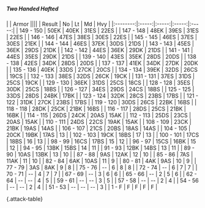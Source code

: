 ##### Two Handed Hafted

|      |   Armor   ||||
|   Result   |   No   |   Lt   |   Md   |   Hvy   |
|:--------:|:-----:|:-----:|:-----:|:-----:|
| 149 - 150 | 50EK | 40EK | 31ES | 22ES |
| 147 - 148 | 48EK | 39ES | 31ES | 22ES |
| 146 - 146 | 47ES | 38ES | 30ES | 22ES |
| 145 - 145 | 46ES | 37ES | 30ES | 21EK |
| 144 - 144 | 46ES | 37EK | 30DS | 21DS |
| 143 - 143 | 45ES | 36EK | 29DS | 21DK |
| 142 - 142 | 44ES | 36EK | 29DK | 21DS |
| 141 - 141 | 44ES | 35ES | 29DK | 21DS |
| 139 - 140 | 43ES | 35EK | 28DS | 20DS |
| 138 - 138 | 42ES | 34DK | 28DS | 20DS |
| 137 - 137 | 41EK | 34DK | 27DK | 20DK |
| 135 - 136 | 40EK | 33DS | 27CK | 20CS |
| 134 - 134 | 39EK | 32DS | 26CS | 19CS |
| 132 - 133 | 38ES | 32DS | 26CK | 19CK |
| 131 - 131 | 37ES | 31DS | 25CS | 19CK |
| 129 - 130 | 36EK | 31DS | 25CS | 18CS |
| 128 - 128 | 35ES | 30DK | 25CS | 18BS |
| 126 - 127 | 34ES | 29DS | 24CS | 18BS |
| 125 - 125 | 33DS | 28DS | 24BK | 17BK |
| 123 - 124 | 32DK | 28CS | 23BS | 17BS |
| 121 - 122 | 31DK | 27CK | 23BS | 17BS |
| 119 - 120 | 30DS | 26CS | 22BK | 16BS |
| 118 - 118 | 28DK | 25CK | 21BK | 16BS |
| 116 - 117 | 28DS | 25CS | 21BK | 16BK |
| 114 - 115 | 26DS | 24CK | 20AS | 15AK |
| 112 - 113 | 25DS | 23CS | 20AS | 15AK |
| 110 - 111 | 24DS | 22CS | 19AK | 15AK |
| 108 - 109 | 23CK | 21BK | 19AS | 14AS |
| 106 - 107 | 21CS | 20BS | 18AS | 14AS |
| 104 - 105 | 20CK | 19BK | 17AS | 13 |
| 102 - 103 | 19CK | 18BS | 17 | 13 |
| 100 - 101 | 17CS | 18BS | 16 | 13 |
| 98 - 99 | 16CS | 17BS | 15 | 12 |
| 96 - 97 | 15CS | 16BK | 15 | 12 |
| 94 - 95 | 13BK | 15BS | 14 | 11 |
| 91 - 93 | 12BK | 14BS | 13 | 11 |
| 89 - 90 | 10AS | 13BK | 13 | 10 |
| 87 - 88 | 9AS | 12AK | 12 | 10 |
| 85 - 86 | 7AS | 11AK | 11 | 10 |
| 82 - 84 | 6AK | 10AS | 11 | 9 |
| 80 - 81 | 4AK | 9AS | 10 | 9 |
| 77 - 79 | 3AS | 8AK | 9 | 8 |
| 75 - 76 | --  | 6 | 8 | 8 |
| 72 - 74 | --  | 6 | 7 | 7 |
| 70 - 71 | --  | 4 | 7 | 7 |
| 67 - 69 | --  | 3 | 6 | 6 |
| 65 - 66 | --  | 2 | 5 | 6 |
| 62 - 64 | --  | --  | 4 | 5 |
| 59 - 61 | --  | --  | 3 | 5 |
| 57 - 58 | --  | --  | 2 | 4 |
| 54 - 56 | --  | --  | 2 | 4 |
| 51 - 53 | --  | --  | --  | 3 |
| 1 - F | F | F | F | F |

{.attack-table}
